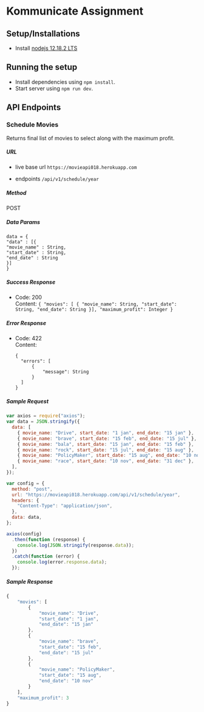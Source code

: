 # Kommunicate Assignment

## Setup/Installations

- Install [nodejs 12.18.2 LTS](https://nodejs.org/en/)

## Running the setup

- Install dependencies using `npm install`.
- Start server using `npm run dev`.

## API Endpoints

### Schedule Movies

Returns final list of movies to select along with the maximum profit.

##### URL

- live base url
  `https://movieapi018.herokuapp.com`

* endpoints
  `/api/v1/schedule/year`

##### Method

POST

##### Data Params

    data = {
    "data" : [{
    "movie_name" : String,
    "start_date" : String,
    "end_date" : String
    }]
    }

##### Success Response

- Code: 200  
  Content:
  `{ "movies": [ { "movie_name": String, "start_date": String, "end_date": String }], "maximum_profit": Integer }`

##### Error Response

- Code: 422  
  Content:
  ```
  {
    "errors": [
        {
            "message": String
        }
    ]
  }
  ```

##### Sample Request

```javascript
var axios = require("axios");
var data = JSON.stringify({
  data: [
    { movie_name: "Drive", start_date: "1 jan", end_date: "15 jan" },
    { movie_name: "brave", start_date: "15 feb", end_date: "15 jul" },
    { movie_name: "bala", start_date: "15 jan", end_date: "15 feb" },
    { movie_name: "rock", start_date: "15 jul", end_date: "15 aug" },
    { movie_name: "PolicyMaker", start_date: "15 aug", end_date: "10 nov" },
    { movie_name: "race", start_date: "10 nov", end_date: "31 dec" },
  ],
});

var config = {
  method: "post",
  url: "https://movieapi018.herokuapp.com/api/v1/schedule/year",
  headers: {
    "Content-Type": "application/json",
  },
  data: data,
};

axios(config)
  .then(function (response) {
    console.log(JSON.stringify(response.data));
  })
  .catch(function (error) {
    console.log(error.response.data);
  });
```

##### Sample Response

```javascript
{
    "movies": [
        {
            "movie_name": "Drive",
            "start_date": "1 jan",
            "end_date": "15 jan"
        },
        {
            "movie_name": "brave",
            "start_date": "15 feb",
            "end_date": "15 jul"
        },
        {
            "movie_name": "PolicyMaker",
            "start_date": "15 aug",
            "end_date": "10 nov"
        }
    ],
    "maximum_profit": 3
}
```

